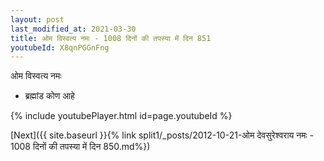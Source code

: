 ```yaml
---
layout: post
last_modified_at: 2021-03-30
title: ओम विस्वत्य नमः - 1008 दिनों की तपस्या में दिन 851
youtubeId: X8qnPGGnFng
---
```

 
 
 ओम विस्वत्य नमः  
 
 -  ब्रह्मांड कोण आहे 
 
  
 
  
 
 
 
 
 
 


{% include youtubePlayer.html id=page.youtubeId %}
 
[Next]({{ site.baseurl }}{% link  split1/_posts/2012-10-21-ओम देवसुरेश्वराय नमः - 1008 दिनों की तपस्या में दिन 850.md%})
 
